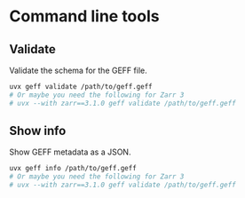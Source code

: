 # Command line tools 

## Validate

Validate the schema for the GEFF file. 

```bash
uvx geff validate /path/to/geff.geff
# Or maybe you need the following for Zarr 3
# uvx --with zarr==3.1.0 geff validate /path/to/geff.geff
```

## Show info

Show GEFF metadata as a JSON.

```bash
uvx geff info /path/to/geff.geff
# Or maybe you need the following for Zarr 3
# uvx --with zarr==3.1.0 geff validate /path/to/geff.geff
```